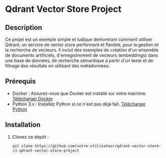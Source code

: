 # Qdrant Vector Store Project

## Description

Ce projet est un exemple simple et ludique démontrant comment utiliser Qdrant, un service de vector store performant et flexible, pour la gestion et la recherche de vecteurs. Il inclut des exemples de création d'un ensemble de documents artificiels, d'enregistrement de vecteurs (embeddings) dans une base de données, de recherche sémantique à partir d'un texte et de filtrage des résultats en utilisant des métadonnées.

## Prérequis

- Docker : Assurez-vous que Docker est installé sur votre machine. [Télécharger Docker](https://www.docker.com/get-started)
- Python 3.x : Installez Python si ce n'est pas déjà fait. [Télécharger Python](https://www.python.org/downloads/)

## Installation

1. Clonez ce dépôt :
   ```sh
   git clone https://github.com/votre-utilisateur/qdrant-vector-store-project.git
   cd qdrant-vector-store-project
````
   
